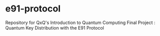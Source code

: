 # e91-protocol
Repository for QxQ's Introduction to Quantum Computing Final Project : Quantum Key Distribution with the E91 Protocol
